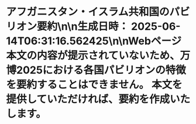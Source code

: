 # アフガニスタン・イスラム共和国のパビリオン要約\n\n**生成日時：** 2025-06-14T06:31:16.562425\n\nWebページ本文の内容が提示されていないため、万博2025における各国パビリオンの特徴を要約することはできません。  本文を提供していただければ、要約を作成いたします。